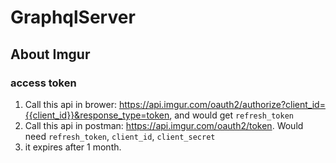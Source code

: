 # GraphqlServer

## About Imgur
### access token
1. Call this api in brower: https://api.imgur.com/oauth2/authorize?client_id={{client_id}}&response_type=token, and would get ```refresh_token```
2. Call this api in postman: https://api.imgur.com/oauth2/token. Would need ```refresh_token```, ```client_id```, ```client_secret```
3. it expires after 1 month.
